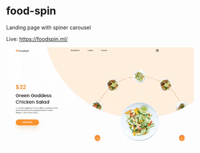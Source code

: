 # food-spin
Landing page with spiner carousel

Live: https://foodspin.ml/


![](foodspin-capture.gif)
